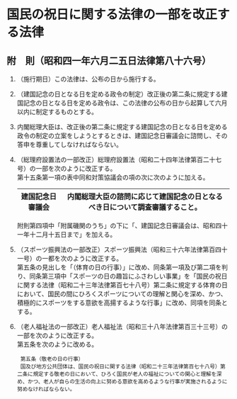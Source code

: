 # 国民の祝日に関する法律の一部を改正する法律

## 附　則（昭和四一年六月二五日法律第八十六号）

1. （施行期日）この法律は、公布の日から施行する。
2. （建国記念の日となる日を定める政令の制定）改正後の第二条に規定する建国記念の日となる日を定める政令は、この法律の公布の日から起算して六月以内に制定するものとする。
3. 内閣総理大臣は、改正後の第二条に規定する建国記念の日となる日を定める政令の制定の立案をしようとするときは、建国記念日審議会に諮問し、その答申を尊重してしなければならない。
4. （総理府設置法の一部改正）総理府設置法（昭和二十四年法律第百二十七号）の一部を次のように改正する。\
    第十五条第一項の表中同和対策協議会の項の次に次のように加える。

    |建国記念日審議会|内閣総理大臣の諮問に応じて建国記念の日となるべき日について調査審議すること。|
    |-|-|

    附則第四項中「附属磯関のうち」の下に「、建国記念日審議会は、昭和四十一年十二月十五日まで」を加える。

5. （スポーツ振興法の一部改正）スポーツ振興法（昭和三十六年法律第百四十一号）の一都を次のように改正する。\
    第五条の見出しを「（体育の日の行事）」に改め、同条第一項及び第二項を判り、同条第三項中「スポーツの日の趣旨にふさわしい事業」を「国民の祝日に関する法律（昭和二十三年法律第百七十八号）第二条に規定する体育の日において、国民の間にひろくスポーツについての理解と関心を深め、かつ、積極的にスポーツをする意欲を高揚するような行事」に改め、同項を同条とする。

6. （老人福祉法の一部改正）老人福祉法（昭和三十八年法律第百三十三号）の一部を次のように改正する。\
    第五条を次のように改める。

        第五条（敬老の日の行事）
        国及び地方公共団体は、国民の祝日に関する法律（昭和二十三年法律第百七十八号）第二条に規定する敬老の日において、ひろく国民が老人の福祉についての関心と理解を深め、かつ、老人が自らの生活の向上に努める意欲を高めるような行事が実施されるように努めなければならない。